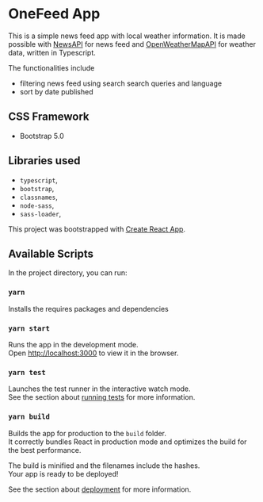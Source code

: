 # OneFeed App

This is a simple news feed app with local weather information. It is made possible with [NewsAPI](https://newsapi.org/) for news feed and [OpenWeatherMapAPI](https://openweathermap.org/api) for weather data, written in Typescript.

The functionalities include 
- filtering news feed using search search queries and language
- sort by date published

## CSS Framework
 - Bootstrap 5.0

## Libraries used
 - `typescript`,
 - `bootstrap`,
 - `classnames`,
 - `node-sass`,
 - `sass-loader`,

This project was bootstrapped with [Create React App](https://github.com/facebook/create-react-app).

## Available Scripts

In the project directory, you can run:

### `yarn`

Installs the requires packages and dependencies

### `yarn start`

Runs the app in the development mode.\
Open [http://localhost:3000](http://localhost:3000) to view it in the browser.

### `yarn test`

Launches the test runner in the interactive watch mode.\
See the section about [running tests](https://facebook.github.io/create-react-app/docs/running-tests) for more information.

### `yarn build`

Builds the app for production to the `build` folder.\
It correctly bundles React in production mode and optimizes the build for the best performance.

The build is minified and the filenames include the hashes.\
Your app is ready to be deployed!

See the section about [deployment](https://facebook.github.io/create-react-app/docs/deployment) for more information.

